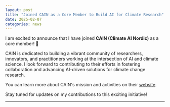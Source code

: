 ```yaml
---
layout: post
title: "Joined CAIN as a Core Member to Build AI for Climate Research"
date: 2025-02-07
categories: news
---
```


I am excited to announce that I have joined **CAIN (Climate AI Nordic)** as a core member! 🌱

CAIN is dedicated to building a vibrant community of researchers, innovators, and practitioners working at the intersection of AI and climate science. I look forward to contributing to their efforts in fostering collaboration and advancing AI-driven solutions for climate change research.

You can learn more about CAIN's mission and activities on their [website](https://climateainordics.com/about/).

Stay tuned for updates on my contributions to this exciting initiative!

---
